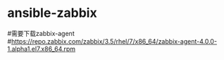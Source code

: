 # ansible-zabbix
#需要下载zabbix-agent
#https://repo.zabbix.com/zabbix/3.5/rhel/7/x86_64/zabbix-agent-4.0.0-1.alpha1.el7.x86_64.rpm

